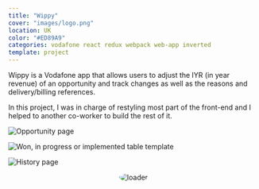 ```yaml
---
title: "Wippy"
cover: "images/logo.png"
location: UK
color: "#ED89A9"
categories: vodafone react redux webpack web-app inverted
template: project
---
```


<style>
.loader {
  border-radius: 100%;
}
</style>

Wippy is a Vodafone app that allows users to adjust the IYR (in year revenue) of an opportunity and track changes as well as the reasons and delivery/billing references.

In this project, I was in charge of restyling most part of the front-end and I helped to another co-worker to build the rest of it.

![](/work/wippy/images/1.jpg "Opportunity page")

![](/work/wippy/images/2.jpg "Won, in progress or implemented table template")

![](/work/wippy/images/3.jpg "History page")

<p style="text-align: center">
  <img class="loader" src="/work/wippy/images/loader.gif" alt="loader" />
</p>
